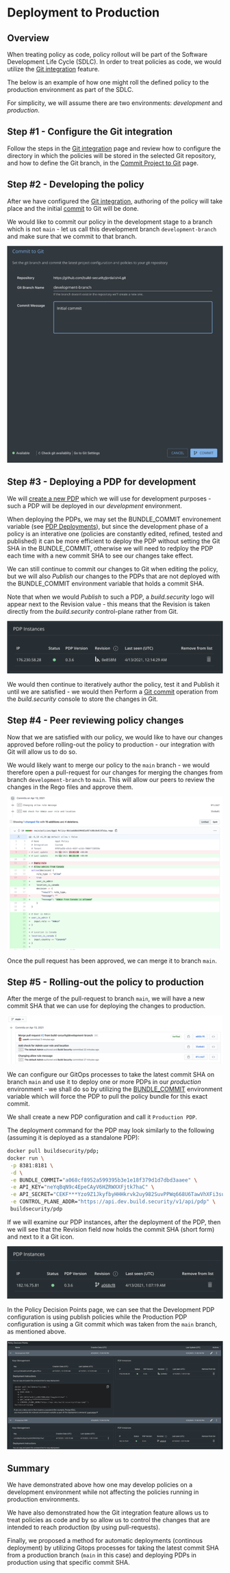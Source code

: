 # Deployment to Production

## Overview

When treating policy as code, policy rollout will be part of the Software Development Life Cycle \(SDLC\). In order to treat policies as code, we would utilize the [Git integration](project-settings/git-integration-settings.md) feature.

The below is an example of how one might roll the defined policy to the production environment as part of the SDLC.

For simplicity, we will assume there are two environments: _development_ and _production_.

## Step \#1 - Configure the Git integration

Follow the steps in the [Git integration](project-settings/git-integration-settings.md) page and review how to configure the directory in which the policies will be stored in the selected Git repository, and how to define the Git branch, in the [Commit Project to Git](projects/commit-project-to-git.md) page.

## Step \#2 - Developing the policy

After we have configured the [Git integration](project-settings/git-integration-settings.md), authoring of the policy will take place and the initial [commit](projects/commit-project-to-git.md) to Git will be done.

We would like to commit our policy in the development stage to a branch which is not `main` - let us call this development branch `development-branch` and make sure that we commit to that branch.

![commit to development branch image](.gitbook/assets/commit-to-dev-branch.png)

## Step \#3 - Deploying a PDP for development

We will [create a new PDP](policy-decision-points-pdp/creating-a-new-pdp-configuration.md) which we will use for development purposes - such a PDP will be deployed in our _development_ environment.

When deploying the PDPs, we may set the BUNDLE\_COMMIT environement variable \(see [PDP Deployments](policy-decision-points-pdp/pdp-deployments/#environment-variables.md)\), but since the development phase of a policy is an interative one \(policies are constantly edited, refined, tested and published\) it can be more efficient to deploy the PDP without setting the Git SHA in the BUNDLE\_COMMIT, otherwise we will need to redploy the PDP each time with a new commit SHA to see our changes take effect.

We can still continue to commit our changes to Git when editing the policy, but we will also _Publish_ our changes to the PDPs that are not deployed with the BUNDLE\_COMMIT environment variable that holds a commit SHA.

Note that when we would _Publish_ to such a PDP, a _build.security_ logo will appear next to the Revision value - this means that the Revision is taken directly from the _build.security_ control-plane rather from Git.

![PDP revision of a directly publish policy](.gitbook/assets/pdp-instance-no-sha.png)

We would then continue to iteratively author the policy, test it and Publish it until we are satisfied - we would then Perform a [Git commit](https://github.com/build-security/docs/tree/464feb65ba41ad416039af8c2ae4f3ad634e97a3/.gitbook/assets/commit-to-dev-branch.png) operation from the _build.security_ console to store the changes in Git.

## Step \#4 - Peer reviewing policy changes

Now that we are satisfied with our policy, we would like to have our changes approved before rolling-out the policy to production - our integration with Git will allow us to do so.

We would likely want to merge our policy to the `main` branch - we would therefore open a pull-request for our changes for merging the changes from branch `development-branch` to `main`. This will allow our peers to review the changes in the Rego files and approve them.

![Pull request example for policy changes on Git](.gitbook/assets/policy-pull-request.png)

Once the pull request has been approved, we can merge it to branch `main`.

## Step \#5 - Rolling-out the policy to production

After the merge of the pull-request to branch `main`, we will have a new commit SHA that we can use for deploying the changes to production. 

![Commit SHA in main](.gitbook/assets/policy-pr-commits.png)

We can configure our GitOps processes to take the latest commit SHA on branch `main` and use it to deploy one or more PDPs in our _production_ environment - we shall do so by utilizing the [BUNDLE\_COMMIT](policy-decision-points-pdp/pdp-deployments/#environment-variables) environment variable which will force the PDP to pull the policy bundle for this exact commit.

We shall create a new PDP configuration and call it `Production PDP`.

The deployment command for the PDP may look similarly to the following \(assuming it is deployed as a standalone PDP\): 

```bash
docker pull buildsecurity/pdp;  
docker run \
 -p 8381:8181 \
 -d \
 -e BUNDLE_COMMIT="a068cf8952a599395b3e1e18f379d1d7dbd3aaee" \
 -e API_KEY="neYqBqN9c4EpeCAyV6HZRWXXFjtk7haC" \
 -e API_SECRET="CEKF***Yzo9Z1JkyfbyHHHkrvk2uy982SuvPPWq668U6TawVhXFi3sumNgWK9Vj8" \
 -e CONTROL_PLANE_ADDR="https://api.dev.build.security/v1/api/pdp" \ 
 buildsecurity/pdp
```

If we will examine our PDP instances, after the deployment of the PDP, then we will see that the Revision field now holds the commit SHA \(short form\) and next to it a Git icon.

![PDP instance with Git revision](.gitbook/assets/pdp-instance-with-sha.png)

In the Policy Decision Points page, we can see that the Development PDP configuration is using publish policies while the Production PDP configuration is using a Git commit which was taken from the `main` branch, as mentioned above.

![PDP production and developement revisions](.gitbook/assets/pdp-instance-prod-dev.png)

## Summary

We have demonstrated above how one may develop policies on a development environment while not affecting the policies running in production environments.

We have also demonstrated how the Git integration feature allows us to treat policies as code and by so allow us to control the changes that are intended to reach production \(by using pull-requests\).

Finally, we proposed a method for automatic deployments \(continous deployment\) by utilizing Gitops processes for taking the latest commit SHA from a production branch \(`main` in this case\) and deploying PDPs in production using that specific commit SHA.


